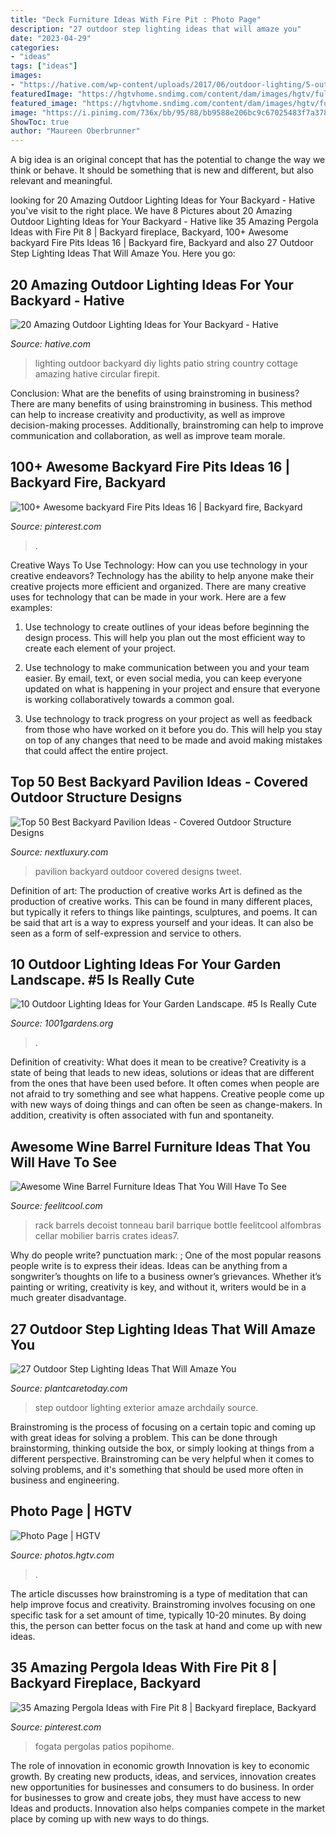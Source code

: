 ```yaml
---
title: "Deck Furniture Ideas With Fire Pit : Photo Page"
description: "27 outdoor step lighting ideas that will amaze you"
date: "2023-04-29"
categories:
- "ideas"
tags: ["ideas"]
images:
- "https://hative.com/wp-content/uploads/2017/06/outdoor-lighting/5-outdoor-lighting-diy-ideas-tutorials.jpg"
featuredImage: "https://hgtvhome.sndimg.com/content/dam/images/hgtv/fullset/2014/10/13/0/Chicago-Roof-Deck-and-Garden_Bucktown-Hot-Tub-Retreat-seating-area.jpg.rend.hgtvcom.616.411.suffix/1413236360210.jpeg"
featured_image: "https://hgtvhome.sndimg.com/content/dam/images/hgtv/fullset/2014/10/13/0/Chicago-Roof-Deck-and-Garden_Bucktown-Hot-Tub-Retreat-seating-area.jpg.rend.hgtvcom.616.411.suffix/1413236360210.jpeg"
image: "https://i.pinimg.com/736x/bb/95/88/bb9588e206bc9c67025483f7a378660e.jpg"
ShowToc: true
author: "Maureen Oberbrunner"
---
```



A big idea is an original concept that has the potential to change the way we think or behave. It should be something that is new and different, but also relevant and meaningful.

	

		
looking for 20 Amazing Outdoor Lighting Ideas for Your Backyard - Hative you've visit to the right place. We have 8 Pictures about 20 Amazing Outdoor Lighting Ideas for Your Backyard - Hative like 35 Amazing Pergola Ideas with Fire Pit 8 | Backyard fireplace, Backyard, 100+ Awesome backyard Fire Pits Ideas 16 | Backyard fire, Backyard and also 27 Outdoor Step Lighting Ideas That Will Amaze You. Here you go:
		
    
## 20 Amazing Outdoor Lighting Ideas For Your Backyard - Hative

<img loading=lazy src="https://hative.com/wp-content/uploads/2017/06/outdoor-lighting/5-outdoor-lighting-diy-ideas-tutorials.jpg" onerror="this.onerror=null;this.src='https://tse1.mm.bing.net/th?id=OIP.h5hXX33CaYI_5PXh9KTbRQHaLH&amp;pid=15.1';" alt="20 Amazing Outdoor Lighting Ideas for Your Backyard - Hative">

_Source: hative.com_

>lighting outdoor backyard diy lights patio string country cottage amazing hative circular firepit. 

	

Conclusion: What are the benefits of using brainstroming in business?
There are many benefits of using brainstroming in business. This method can help to increase creativity and productivity, as well as improve decision-making processes. Additionally, brainstroming can help to improve communication and collaboration, as well as improve team morale.

    
## 100+ Awesome Backyard Fire Pits Ideas 16 | Backyard Fire, Backyard

<img loading=lazy src="https://i.pinimg.com/736x/37/25/6c/37256c2d63d7ad89dfc189e836694619.jpg" onerror="this.onerror=null;this.src='https://tse1.mm.bing.net/th?id=OIP.dWQLKStL1MxRpHP60EWeJAHaO0&amp;pid=15.1';" alt="100+ Awesome backyard Fire Pits Ideas 16 | Backyard fire, Backyard">

_Source: pinterest.com_

>. 

	

Creative Ways To Use Technology: How can you use technology in your creative endeavors?
Technology has the ability to help anyone make their creative projects more efficient and organized. There are many creative uses for technology that can be made in your work. Here are a few examples:
1. Use technology to create outlines of your ideas before beginning the design process. This will help you plan out the most efficient way to create each element of your project.

2. Use technology to make communication between you and your team easier. By email, text, or even social media, you can keep everyone updated on what is happening in your project and ensure that everyone is working collaboratively towards a common goal.

3. Use technology to track progress on your project as well as feedback from those who have worked on it before you do. This will help you stay on top of any changes that need to be made and avoid making mistakes that could affect the entire project.

    
## Top 50 Best Backyard Pavilion Ideas - Covered Outdoor Structure Designs

<img loading=lazy src="http://nextluxury.com/wp-content/uploads/unique-backyard-pavilion-ideas.jpg" onerror="this.onerror=null;this.src='https://tse1.mm.bing.net/th?id=OIP.5SkdGG61Uia92OrPlKkO0QHaFH&amp;pid=15.1';" alt="Top 50 Best Backyard Pavilion Ideas - Covered Outdoor Structure Designs">

_Source: nextluxury.com_

>pavilion backyard outdoor covered designs tweet. 

	

Definition of art: The production of creative works
Art is defined as the production of creative works. This can be found in many different places, but typically it refers to things like paintings, sculptures, and poems. It can be said that art is a way to express yourself and your ideas. It can also be seen as a form of self-expression and service to others.

    
## 10 Outdoor Lighting Ideas For Your Garden Landscape. #5 Is Really Cute

<img loading=lazy src="https://www.1001gardens.org/wp-content/uploads/2016/05/1001gardens.org-10-outdoor-lighting-ideas-for-your-garden-landscape-02.jpg" onerror="this.onerror=null;this.src='https://tse3.mm.bing.net/th?id=OIP.89hDBgC59mTLnutW4cwMUgHaRS&amp;pid=15.1';" alt="10 Outdoor Lighting Ideas for Your Garden Landscape. #5 Is Really Cute">

_Source: 1001gardens.org_

>. 

	

Definition of creativity: What does it mean to be creative?
Creativity is a state of being that leads to new ideas, solutions or ideas that are different from the ones that have been used before. It often comes when people are not afraid to try something and see what happens. Creative people come up with new ways of doing things and can often be seen as change-makers. In addition, creativity is often associated with fun and spontaneity.

    
## Awesome Wine Barrel Furniture Ideas That You Will Have To See

<img loading=lazy src="https://feelitcool.com/wp-content/uploads/2016/11/wine-barrel-furniture-ideas7.jpg" onerror="this.onerror=null;this.src='https://tse4.mm.bing.net/th?id=OIP.6r2aecCwjeGr9Ok_QZT8nQHaKh&amp;pid=15.1';" alt="Awesome Wine Barrel Furniture Ideas That You Will Have To See">

_Source: feelitcool.com_

>rack barrels decoist tonneau baril barrique bottle feelitcool alfombras cellar mobilier barris crates ideas7. 

	

Why do people write?
punctuation mark: ;
One of the most popular reasons people write is to express their ideas. Ideas can be anything from a songwriter’s thoughts on life to a business owner’s grievances. Whether it’s painting or writing, creativity is key, and without it, writers would be in a much greater disadvantage.

    
## 27 Outdoor Step Lighting Ideas That Will Amaze You

<img loading=lazy src="http://plantcaretoday.com/wp-content/uploads/exterior-step-lighting.jpg" onerror="this.onerror=null;this.src='https://tse1.mm.bing.net/th?id=OIP.eAFktyQJKqb5FSlA7YH0AQHaLH&amp;pid=15.1';" alt="27 Outdoor Step Lighting Ideas That Will Amaze You">

_Source: plantcaretoday.com_

>step outdoor lighting exterior amaze archdaily source. 

	

Brainstroming is the process of focusing on a certain topic and coming up with great ideas for solving a problem. This can be done through brainstorming, thinking outside the box, or simply looking at things from a different perspective. Brainstroming can be very helpful when it comes to solving problems, and it's something that should be used more often in business and engineering.

    
## Photo Page | HGTV

<img loading=lazy src="https://hgtvhome.sndimg.com/content/dam/images/hgtv/fullset/2014/10/13/0/Chicago-Roof-Deck-and-Garden_Bucktown-Hot-Tub-Retreat-seating-area.jpg.rend.hgtvcom.616.411.suffix/1413236360210.jpeg" onerror="this.onerror=null;this.src='https://tse2.mm.bing.net/th?id=OIP.GPl72-rkRQo01jZEfifpewHaE8&amp;pid=15.1';" alt="Photo Page | HGTV">

_Source: photos.hgtv.com_

>. 

	

The article discusses how brainstroming is a type of meditation that can help improve focus and creativity. Brainstroming involves focusing on one specific task for a set amount of time, typically 10-20 minutes. By doing this, the person can better focus on the task at hand and come up with new ideas.

    
## 35 Amazing Pergola Ideas With Fire Pit 8 | Backyard Fireplace, Backyard

<img loading=lazy src="https://i.pinimg.com/736x/bb/95/88/bb9588e206bc9c67025483f7a378660e.jpg" onerror="this.onerror=null;this.src='https://tse1.mm.bing.net/th?id=OIP.gch3c7_I5iJJ3WFHb_L0ggHaK9&amp;pid=15.1';" alt="35 Amazing Pergola Ideas with Fire Pit 8 | Backyard fireplace, Backyard">

_Source: pinterest.com_

>fogata pergolas patios popihome. 

	

The role of innovation in economic growth
Innovation is key to economic growth. By creating new products, ideas, and services, innovation creates new opportunities for businesses and consumers to do business. In order for businesses to grow and create jobs, they must have access to new Ideas and products. Innovation also helps companies compete in the market place by coming up with new ways to do things.

